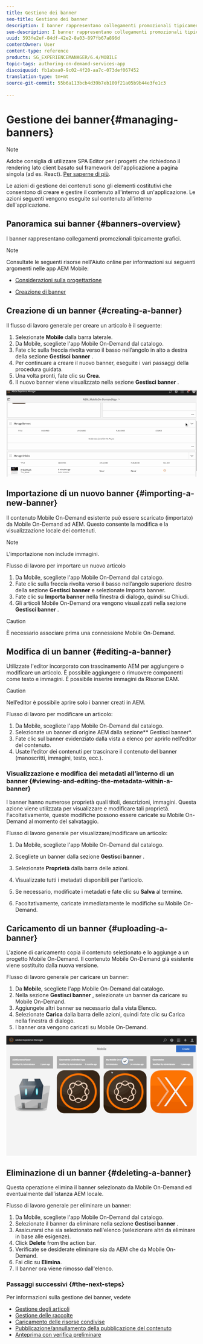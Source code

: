 ```yaml
---
title: Gestione dei banner
seo-title: Gestione dei banner
description: I banner rappresentano collegamenti promozionali tipicamente grafici. Segui questa pagina per saperne di più.
seo-description: I banner rappresentano collegamenti promozionali tipicamente grafici. Segui questa pagina per saperne di più.
uuid: 593fe2ef-84df-42e2-8a03-897fb67a896d
contentOwner: User
content-type: reference
products: SG_EXPERIENCEMANAGER/6.4/MOBILE
topic-tags: authoring-on-demand-services-app
discoiquuid: fb1abaa0-9c02-4f20-aa7c-073def067452
translation-type: tm+mt
source-git-commit: 55b6a113bcb4d39b7eb100f21a05b9b44e3fe1c3

---
```



# Gestione dei banner{#managing-banners}

>[!NOTE]
>
>Adobe consiglia di utilizzare SPA Editor per i progetti che richiedono il rendering lato client basato sul framework dell&#39;applicazione a pagina singola (ad es. React). [Per saperne di più](/help/sites-developing/spa-overview.md).

Le azioni di gestione dei contenuti sono gli elementi costitutivi che consentono di creare e gestire il contenuto all&#39;interno di un&#39;applicazione. Le azioni seguenti vengono eseguite sul contenuto all&#39;interno dell&#39;applicazione.

## Panoramica sui banner {#banners-overview}

I banner rappresentano collegamenti promozionali tipicamente grafici.

>[!NOTE]
>
>Consultate le seguenti risorse nell&#39;Aiuto online per informazioni sui seguenti argomenti nelle app AEM Mobile:
>
>* [Considerazioni sulla progettazione](https://helpx.adobe.com/digital-publishing-solution/help/design-app.html)
   >
   >
* [Creazione di banner](https://helpx.adobe.com/digital-publishing-solution/help/creating-banners.html)
>



## Creazione di un banner {#creating-a-banner}

Il flusso di lavoro generale per creare un articolo è il seguente:

1. Selezionate **Mobile** dalla barra laterale.
1. Da Mobile, scegliete l&#39;app Mobile On-Demand dal catalogo.
1. Fate clic sulla freccia rivolta verso il basso nell’angolo in alto a destra della sezione **Gestisci banner** .
1. Per continuare a creare il nuovo banner, eseguite i vari passaggi della procedura guidata.
1. Una volta pronti, fate clic su **Crea**.
1. Il nuovo banner viene visualizzato nella sezione **Gestisci banner** .

![chlimage_1-6](assets/chlimage_1-6.gif)

## Importazione di un nuovo banner {#importing-a-new-banner}

Il contenuto Mobile On-Demand esistente può essere scaricato (importato) da Mobile On-Demand ad AEM. Questo consente la modifica e la visualizzazione locale dei contenuti.

>[!NOTE]
>
>L&#39;importazione non include immagini.

Flusso di lavoro per importare un nuovo articolo

1. Da Mobile, scegliete l&#39;app Mobile On-Demand dal catalogo.
1. Fate clic sulla freccia rivolta verso il basso nell’angolo superiore destro della sezione **Gestisci banner** e selezionate Importa banner.
1. Fate clic su **Importa banner** nella finestra di dialogo, quindi su Chiudi.
1. Gli articoli Mobile On-Demand ora vengono visualizzati nella sezione **Gestisci banner** .

>[!CAUTION]
>
>È necessario associare prima una connessione Mobile On-Demand.

## Modifica di un banner {#editing-a-banner}

Utilizzate l&#39;editor incorporato con trascinamento AEM per aggiungere o modificare un articolo. È possibile aggiungere o rimuovere componenti come testo e immagini. È possibile inserire immagini da Risorse DAM.

>[!CAUTION]
>
>Nell’editor è possibile aprire solo i banner creati in AEM.

Flusso di lavoro per modificare un articolo:

1. Da Mobile, scegliete l&#39;app Mobile On-Demand dal catalogo.
1. Selezionate un banner di origine AEM dalla sezione** Gestisci banner*.
1. Fate clic sul banner evidenziato dalla vista a elenco per aprirlo nell’editor del contenuto.
1. Usate l’editor dei contenuti per trascinare il contenuto del banner (manoscritti, immagini, testo, ecc.).

### Visualizzazione e modifica dei metadati all’interno di un banner {#viewing-and-editing-the-metadata-within-a-banner}

I banner hanno numerose proprietà quali titoli, descrizioni, immagini. Questa azione viene utilizzata per visualizzare e modificare tali proprietà. Facoltativamente, queste modifiche possono essere caricate su Mobile On-Demand al momento del salvataggio.

Flusso di lavoro generale per visualizzare/modificare un articolo:

1. Da Mobile, scegliete l&#39;app Mobile On-Demand dal catalogo.
1. Scegliete un banner dalla sezione **Gestisci banner** .

1. Selezionate **Proprietà** dalla barra delle azioni.
1. Visualizzate tutti i metadati disponibili per l&#39;articolo.
1. Se necessario, modificate i metadati e fate clic su **Salva** al termine.
1. Facoltativamente, caricate immediatamente le modifiche su Mobile On-Demand.

## Caricamento di un banner {#uploading-a-banner}

L&#39;azione di caricamento copia il contenuto selezionato e lo aggiunge a un progetto Mobile On-Demand. Il contenuto Mobile On-Demand già esistente viene sostituito dalla nuova versione.

Flusso di lavoro generale per caricare un banner:

1. Da **Mobile**, scegliete l&#39;app Mobile On-Demand dal catalogo.
1. Nella sezione **Gestisci banner** , selezionate un banner da caricare su Mobile On-Demand.
1. Aggiungete altri banner se necessario dalla vista Elenco.
1. Selezionate **Carica** dalla barra delle azioni, quindi fate clic su Carica nella finestra di dialogo.
1. I banner ora vengono caricati su Mobile On-Demand.

![chlimage_1-7](assets/chlimage_1-7.gif)

## Eliminazione di un banner {#deleting-a-banner}

Questa operazione elimina il banner selezionato da Mobile On-Demand ed eventualmente dall’istanza AEM locale.

Flusso di lavoro generale per eliminare un banner:

1. Da Mobile, scegliete l&#39;app Mobile On-Demand dal catalogo.
1. Selezionate il banner da eliminare nella sezione **Gestisci banner** .
1. Assicurarsi che sia selezionato nell&#39;elenco (selezionare altri da eliminare in base alle esigenze).
1. Click **Delete** from the action bar.
1. Verificate se desiderate eliminare sia da AEM che da Mobile On-Demand.
1. Fai clic su **Elimina**.
1. Il banner ora viene rimosso dall&#39;elenco.

### Passaggi successivi {#the-next-steps}

Per informazioni sulla gestione dei banner, vedete

* [Gestione degli articoli](/help/mobile/mobile-on-demand-managing-articles.md)
* [Gestione delle raccolte](/help/mobile/mobile-on-demand-managing-collections.md)
* [Caricamento delle risorse condivise](/help/mobile/mobile-on-demand-shared-resources.md)
* [Pubblicazione/annullamento della pubblicazione del contenuto](/help/mobile/mobile-on-demand-publishing-unpublishing.md)
* [Anteprima con verifica preliminare](/help/mobile/aem-mobile-manage-ondemand-services.md)

